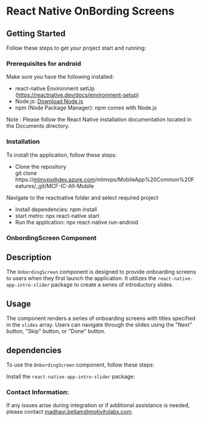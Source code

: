 # React Native OnBording Screens
 
## Getting Started
 
Follow these steps to get your project start and running:
### Prerequisites for android

Make sure you have the following installed:
- react-native Environment setUp (https://reactnative.dev/docs/environment-setup)
- Node.js: [Download Node.js](https://nodejs.org/)
- npm (Node Package Manager): npm comes with Node.js

Note : Please follow the React Native installation documentation located in the Documents directory.

### Installation
To install the application, follow these steps:
 
- Clone the repository  
  git clone https://mlmvps@dev.azure.com/mlmvps/MobileApp%20Common%20Features/_git/MCF-IC-All-Mobile

Navigate to the reactnative folder and select required project
- Install dependencies: npm install
- start metro: npx react-native start
- Run the application: npx react-native run-android

### OnbordingScreen Component

## Description
The `OnbordingScreen` component is designed to provide onboarding screens to users when they first launch the application. It utilizes the `react-native-app-intro-slider` package to create a series of introductory slides.

## Usage
The component renders a series of onboarding screens with titles specified in the `slides` array. Users can navigate through the slides using the "Next" button, "Skip" button, or "Done" button.

## dependencies
To use the `OnbordingScreen` component, follow these steps:

 Install the `react-native-app-intro-slider` package:

### Contact Information:
If any issues arise during integration or if additional assistance is needed, please contact 
madhavi.bellam@motivitylabs.com.
